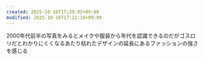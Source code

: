 ```yaml
---
created: 2025-10-16T17:20:02+09:00
modified: 2025-10-16T17:22:18+09:00
---
```


2000年代前半の写真をみるとメイクや服装から年代を認識できるのだがゴスロリだとわかりにくくなるあたり枯れたデザインの延長にあるファッションの強さを感じる
